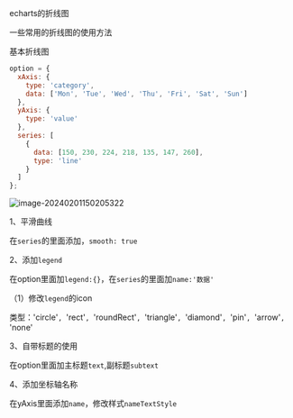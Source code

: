 echarts的折线图

一些常用的折线图的使用方法

基本折线图

```js
option = {
  xAxis: {
    type: 'category',
    data: ['Mon', 'Tue', 'Wed', 'Thu', 'Fri', 'Sat', 'Sun']
  },
  yAxis: {
    type: 'value'
  },
  series: [
    {
      data: [150, 230, 224, 218, 135, 147, 260],
      type: 'line'
    }
  ]
};
```

![image-20240201150205322](E:\ljy\资料\img\image-20240201150205322.png)

1、平滑曲线

在`series`的里面添加，`smooth: true`

2、添加`legend`

在option里面加`legend:{}`，在`series`的里面加`name:'数据'`

（1）修改`legend`的icon

类型：'circle'`, `'rect'`, `'roundRect'`, `'triangle'`, `'diamond'`, `'pin'`, `'arrow'`, `'none'

3、自带标题的使用

在option里面加主标题`text`,副标题`subtext`

4、添加坐标轴名称

在yAxis里面添加`name`，修改样式`nameTextStyle`
